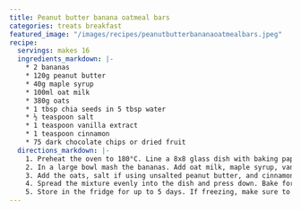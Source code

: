 ```yaml
---
title: Peanut butter banana oatmeal bars
categories: treats breakfast
featured_image: "/images/recipes/peanutbutterbananaoatmealbars.jpeg"
recipe:
  servings: makes 16
  ingredients_markdown: |-
    * 2 bananas
    * 120g peanut butter
    * 40g maple syrup
    * 100ml oat milk
    * 380g oats
    * 1 tbsp chia seeds in 5 tbsp water
    * ½ teaspoon salt
    * 1 teaspoon vanilla extract
    * 1 teaspoon cinnamon
    * 75 dark chocolate chips or dried fruit
  directions_markdown: |-
    1. Preheat the oven to 180°C. Line a 8x8 glass dish with baking paper.
    2. In a large bowl mash the bananas. Add oat milk, maple syrup, vanilla extract, chia seeds and peanut butter. Mix until combined.
    3. Add the oats, salt if using unsalted peanut butter, and cinnamon. Mix well until combined. Fold in the chocolate chips.
    4. Spread the mixture evenly into the dish and press down. Bake for 25 minutes until golden brown. It will become firmer as it cools. Let it rest for 30 minutes before cutting.
    5. Store in the fridge for up to 5 days. If freezing, make sure to cut the bars into squares and layer baking paper in between. Let them thaw for 30 minutes before serving.
---
```

